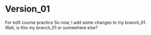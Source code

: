 # Version_01
For edX course practice
So now, I add some changes to my branch_01. Wait, is this my branch_01 or somewhere else?
